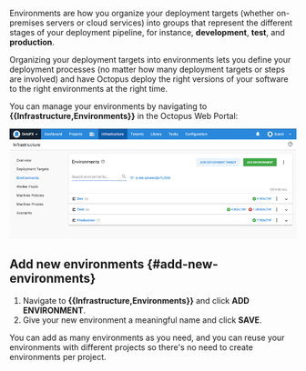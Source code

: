 Environments are how you organize your deployment targets (whether on-premises servers or cloud services) into groups that represent the different stages of your deployment pipeline, for instance, **development**, **test**, and **production**.

Organizing your deployment targets into environments lets you define your deployment processes (no matter how many deployment targets or steps are involved) and have Octopus deploy the right versions of your software to the right environments at the right time.

You can manage your environments by navigating to **{{Infrastructure,Environments}}** in the Octopus Web Portal:

![The environments area of Octopus Deploy](docs/shared-content/concepts/images/environments.png "width=500")

## Add new environments {#add-new-environments}

1. Navigate to **{{Infrastructure,Environments}}** and click **ADD ENVIRONMENT**.
1. Give your new environment a meaningful name and click **SAVE**.

You can add as many environments as you need, and you can reuse your environments with different projects so there's no need to create environments per project.